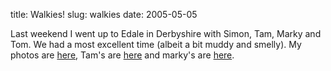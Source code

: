 title: Walkies!
slug: walkies
date: 2005-05-05


Last weekend I went up to Edale in Derbyshire with Simon, Tam, Marky and Tom. We had a most excellent time (albeit a bit muddy and smelly). My photos are [here](http://gallery.tenshu.net/thumbnails.php?album=26), Tam's are [here](http://tamsin.moye.me.uk/pics/gallery/peaks/) and marky's are [here](http://photos.mark.section.me.uk/edalex/).
